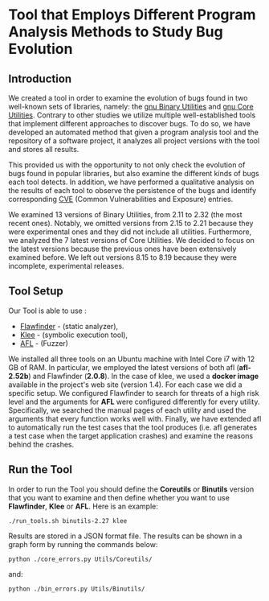 # Tool that Employs Different Program Analysis Methods to Study Bug Evolution

## Introduction
We created a tool in order to examine the evolution of bugs
found in two well-known sets
of libraries, namely:
the [gnu Binary Utilities](https://www.gnu.org/software/binutils/)
and [gnu Core Utilities](https://www.gnu.org/software/coreutils/).
Contrary to other studies we utilize
multiple well-established tools
that implement different approaches
to discover bugs.
To do so,
we have developed an automated method
that given a program analysis tool and
the repository of a software project,
it analyzes all project versions
with the tool and stores all results.

This provided us with the opportunity
to not only check the evolution
of bugs found in popular libraries,
but also examine the different kinds of bugs
each tool detects.
In addition,
we have performed a qualitative analysis
on the results of each tool to observe the persistence
of the bugs and identify corresponding [CVE](https://www.cvedetails.com/)
(Common Vulnerabilities and Exposure) entries.

We examined 13 versions of Binary Utilities,
from 2.11 to 2.32 (the most recent ones).
Notably,
we omitted versions from 2.15 to 2.21
because they were experimental ones
and they did not include all utilities.
Furthermore,
we analyzed the 7 latest versions of Core Utilities.
We decided to focus on the latest versions
because the previous ones have
been extensively examined before.
We left out versions 8.15 to 8.19 because they
were incomplete, experimental releases.

## Tool Setup

Our Tool is able to use :
  - [Flawfinder](https://dwheeler.com/flawfinder/) - (static analyzer),
  - [Klee](http://klee.github.io/) - (symbolic execution tool),
  - [AFL](http://lcamtuf.coredump.cx/afl/) - (Fuzzer)

We installed all three tools
on an Ubuntu machine with
Intel Core i7 with 12 GB of RAM.
In particular,
we employed the latest versions
of both afl
(**afl-2.52b**)
and Flawfinder (**2.0.8**).
In the case of klee,
we used a **docker image**
available in the project's web site (version 1.4).
For each case we did a specific setup.
We configured Flawfinder to search for threats
of a high risk level
and the arguments for **AFL**
were configured differently
for every utility.
Specifically,
we searched the manual pages of each
utility and used the arguments that every
function works well with.
Finally,
we have extended afl to automatically
run the test cases
that the tool produces
(i.e. afl generates
a test case when the target application crashes)
and examine the reasons behind the crashes.

## Run the Tool

In order to run the Tool you should define the **Coreutils** or **Binutils** version that you want to examine and then define whether you want to use **Flawfinder**, **Klee** or **AFL**. Here is an example:

    ./run_tools.sh binutils-2.27 klee

Results are stored in a JSON format file. The results can be shown in a graph form by running the commands below:

    python ./core_errors.py Utils/Coreutils/
and:

    python ./bin_errors.py Utils/Binutils/
    
